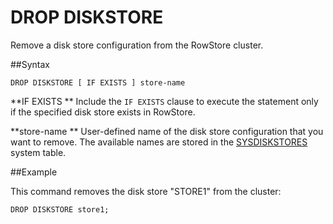 # DROP DISKSTORE

Remove a disk store configuration from the RowStore cluster.

##Syntax

``` pre
DROP DISKSTORE [ IF EXISTS ] store-name
```

**IF EXISTS   **
Include the `IF EXISTS` clause to execute the statement only if the specified disk store exists in RowStore.

**store-name   **
User-defined name of the disk store configuration that you want to remove. The available names are stored in the <a href="../system_tables/sysdiskstores.html#reference_36E65EC061C34FB696529ECA8ABC5BFC" class="xref noPageCitation" title="Contains information about all disk stores created in the RowStore distributed system.">SYSDISKSTORES</a> system table.

##Example

This command removes the disk store "STORE1" from the cluster:

``` pre
DROP DISKSTORE store1;
```


